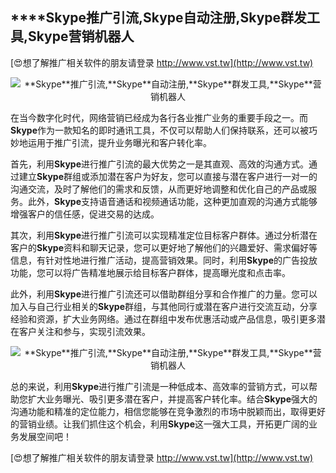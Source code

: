 ## ****Skype**推广引流,**Skype**自动注册,**Skype**群发工具,**Skype**营销机器人**

[😍想了解推广相关软件的朋友请登录 http://www.vst.tw](http://www.vst.tw)

 <center><img src="https://vst.tw/MP4/tuiguang/png/0.png" alt="**Skype**推广引流,**Skype**自动注册,**Skype**群发工具,**Skype**营销机器人"></center>

在当今数字化时代，网络营销已经成为各行各业推广业务的重要手段之一。而**Skype**作为一款知名的即时通讯工具，不仅可以帮助人们保持联系，还可以被巧妙地运用于推广引流，提升业务曝光和客户转化率。

首先，利用**Skype**进行推广引流的最大优势之一是其直观、高效的沟通方式。通过建立**Skype**群组或添加潜在客户为好友，您可以直接与潜在客户进行一对一的沟通交流，及时了解他们的需求和反馈，从而更好地调整和优化自己的产品或服务。此外，**Skype**支持语音通话和视频通话功能，这种更加直观的沟通方式能够增强客户的信任感，促进交易的达成。

其次，利用**Skype**进行推广引流可以实现精准定位目标客户群体。通过分析潜在客户的**Skype**资料和聊天记录，您可以更好地了解他们的兴趣爱好、需求偏好等信息，有针对性地进行推广活动，提高营销效果。同时，利用**Skype**的广告投放功能，您可以将广告精准地展示给目标客户群体，提高曝光度和点击率。

此外，利用**Skype**进行推广引流还可以借助群组分享和合作推广的力量。您可以加入与自己行业相关的**Skype**群组，与其他同行或潜在客户进行交流互动，分享经验和资源，扩大业务网络。通过在群组中发布优惠活动或产品信息，吸引更多潜在客户关注和参与，实现引流效果。

 <center><img src="https://vst.tw/MP4/tuiguang/png/1.png" alt="**Skype**推广引流,**Skype**自动注册,**Skype**群发工具,**Skype**营销机器人"></center>

总的来说，利用**Skype**进行推广引流是一种低成本、高效率的营销方式，可以帮助您扩大业务曝光、吸引更多潜在客户，并提高客户转化率。结合**Skype**强大的沟通功能和精准的定位能力，相信您能够在竞争激烈的市场中脱颖而出，取得更好的营销业绩。让我们抓住这个机会，利用**Skype**这一强大工具，开拓更广阔的业务发展空间吧！

[😍想了解推广相关软件的朋友请登录 http://www.vst.tw](http://www.vst.tw)



